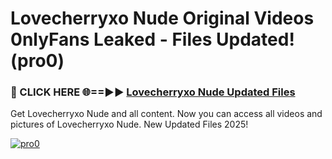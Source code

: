 # Lovecherryxo Nude Original Videos 0nlyFans Leaked - Files Updated! (pro0)

<h3>🔴 CLICK HERE 🌐==►► <a href="https://tinyurl.com/52m3yx9h" rel="nofollow">Lovecherryxo Nude Updated Files</a></h3>

Get Lovecherryxo Nude and all content. Now you can access all videos and pictures of Lovecherryxo Nude. New Updated Files 2025!

[![pro0](https://i.imgur.com/TnHtlc8.gif)](https://tinyurl.com/52m3yx9h)
